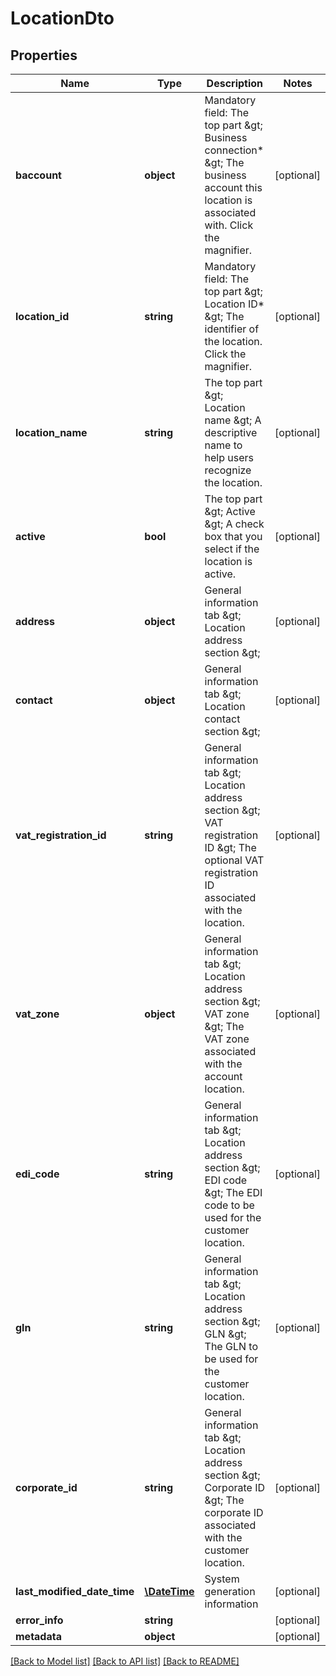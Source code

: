 # LocationDto

## Properties
Name | Type | Description | Notes
------------ | ------------- | ------------- | -------------
**baccount** | **object** | Mandatory field: The top part &amp;gt; Business connection* &amp;gt; The business account this location is associated with. Click the magnifier. | [optional] 
**location_id** | **string** | Mandatory field: The top part &amp;gt; Location ID* &amp;gt; The identifier of the location. Click the magnifier. | [optional] 
**location_name** | **string** | The top part &amp;gt; Location name &amp;gt; A descriptive name to help users recognize the location. | [optional] 
**active** | **bool** | The top part &amp;gt; Active &amp;gt; A check box that you select if the location is active. | [optional] 
**address** | **object** | General information tab &amp;gt; Location address section &amp;gt; | [optional] 
**contact** | **object** | General information tab &amp;gt; Location contact section &amp;gt; | [optional] 
**vat_registration_id** | **string** | General information tab &amp;gt; Location address section &amp;gt; VAT registration ID &amp;gt; The optional VAT registration ID associated with the location. | [optional] 
**vat_zone** | **object** | General information tab &amp;gt; Location address section &amp;gt; VAT zone &amp;gt; The VAT zone associated with the account location. | [optional] 
**edi_code** | **string** | General information tab &amp;gt; Location address section &amp;gt; EDI code &amp;gt; The EDI code to be used for the customer location. | [optional] 
**gln** | **string** | General information tab &amp;gt; Location address section &amp;gt; GLN &amp;gt; The GLN to be used for the customer location. | [optional] 
**corporate_id** | **string** | General information tab &amp;gt; Location address section &amp;gt; Corporate ID &amp;gt; The corporate ID associated with the customer location. | [optional] 
**last_modified_date_time** | [**\DateTime**](\DateTime.md) | System generation information | [optional] 
**error_info** | **string** |  | [optional] 
**metadata** | **object** |  | [optional] 

[[Back to Model list]](../README.md#documentation-for-models) [[Back to API list]](../README.md#documentation-for-api-endpoints) [[Back to README]](../README.md)


